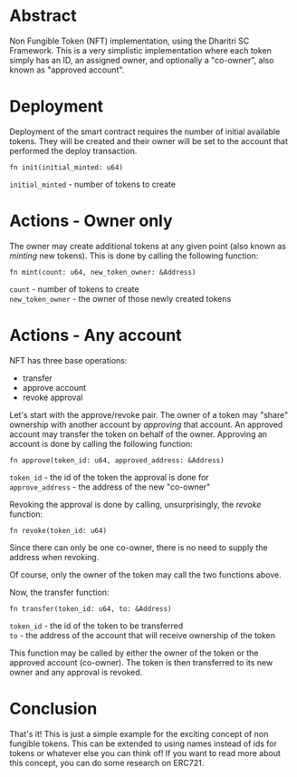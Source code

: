 # Abstract

Non Fungible Token (NFT) implementation, using the Dharitri SC Framework. This is a very simplistic implementation where each token simply has an ID, an assigned owner, and optionally a "co-owner", also known as "approved account".

# Deployment

Deployment of the smart contract requires the number of initial available tokens. They will be created and their owner will be set to the account that performed the deploy transaction.

```
fn init(initial_minted: u64)
```

`initial_minted` - number of tokens to create

# Actions - Owner only

The owner may create additional tokens at any given point (also known as _minting_ new tokens). This is done by calling the following function:

```
fn mint(count: u64, new_token_owner: &Address)
```

`count` - number of tokens to create  
`new_token_owner` - the owner of those newly created tokens  

# Actions - Any account

NFT has three base operations:
- transfer
- approve account
- revoke approval

Let's start with the approve/revoke pair. The owner of a token may "share" ownership with another account by _approving_ that account. An approved account may transfer the token on behalf of the owner. Approving an account is done by calling the following function:

```
fn approve(token_id: u64, approved_address: &Address)
```

`token_id` - the id of the token the approval is done for  
`approve_address` - the address of the new "co-owner"  

Revoking the approval is done by calling, unsurprisingly, the _revoke_ function:

```
fn revoke(token_id: u64)
```

Since there can only be one co-owner, there is no need to supply the address when revoking.

Of course, only the owner of the token may call the two functions above.

Now, the transfer function:

```
fn transfer(token_id: u64, to: &Address)
```

`token_id` - the id of the token to be transferred  
`to` - the address of the account that will receive ownership of the token  

This function may be called by either the owner of the token or the approved account (co-owner). The token is then transferred to its new owner and any approval is revoked.

# Conclusion

That's it! This is just a simple example for the exciting concept of non fungible tokens. This can be extended to using names instead of ids for tokens or whatever else you can think of! If you want to read more about this concept, you can do some research on ERC721.
